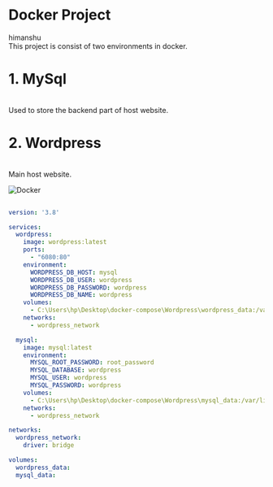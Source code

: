 # Docker Project
himanshu
<br>This project is consist of two environments in docker.</br>
# 1. MySql
<br>Used to store the backend part of host website.</br>
# 2. Wordpress
<br>Main host website.</br>

![Docker](https://encrypted-tbn0.gstatic.com/images?q=tbn%3AANd9GcSWDPX2omT-_AXyB3eE07KeJM5wm5FF6jL5xA&usqp=CAU)

```YAML
  
version: '3.8'

services:
  wordpress:
    image: wordpress:latest
    ports:
      - "6080:80"
    environment:
      WORDPRESS_DB_HOST: mysql
      WORDPRESS_DB_USER: wordpress
      WORDPRESS_DB_PASSWORD: wordpress
      WORDPRESS_DB_NAME: wordpress
    volumes:
      - C:\Users\hp\Desktop\docker-compose\Wordpress\wordpress_data:/var/www/html
    networks:
      - wordpress_network

  mysql:
    image: mysql:latest
    environment:
      MYSQL_ROOT_PASSWORD: root_password
      MYSQL_DATABASE: wordpress
      MYSQL_USER: wordpress
      MYSQL_PASSWORD: wordpress
    volumes:
      - C:\Users\hp\Desktop\docker-compose\Wordpress\mysql_data:/var/lib/mysql
    networks:
      - wordpress_network

networks:
  wordpress_network:
    driver: bridge

volumes:
  wordpress_data:
  mysql_data:
```
